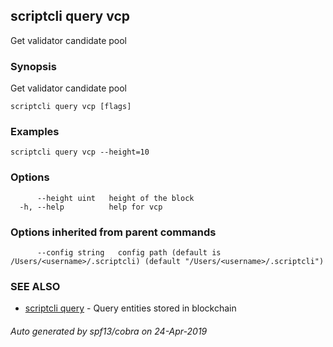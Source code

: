 ## scriptcli query vcp

Get validator candidate pool

### Synopsis

Get validator candidate pool

```
scriptcli query vcp [flags]
```

### Examples

```
scriptcli query vcp --height=10
```

### Options

```
      --height uint   height of the block
  -h, --help          help for vcp
```

### Options inherited from parent commands

```
      --config string   config path (default is /Users/<username>/.scriptcli) (default "/Users/<username>/.scriptcli")
```

### SEE ALSO

* [scriptcli query](scriptcli_query.md)	 - Query entities stored in blockchain

###### Auto generated by spf13/cobra on 24-Apr-2019
